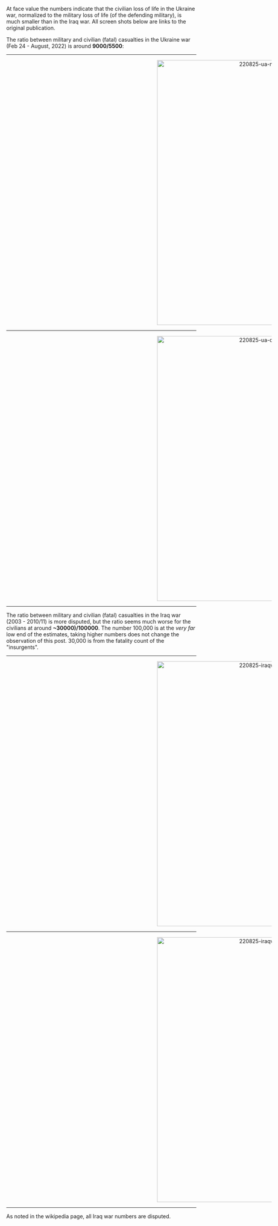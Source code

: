 At face value the numbers indicate that the civilian loss of life in the Ukraine war, normalized to the military loss of life (of the defending military), is much smaller than in the Iraq war. All screen shots below are links to the original publication. 

The ratio between military and civilian (fatal) casualties in the Ukraine war (Feb 24 - August, 2022) is around **9000/5500**: 
<hr>
<div style="text-indent: 200px;">
  
[<img width="703" alt="220825-ua-military-casualties" src="https://user-images.githubusercontent.com/5073648/186587341-0dd2bb1e-12a3-42eb-9b10-c7bfe13181f0.png">](https://www.usnews.com/news/world/articles/2022-08-22/almost-9-000-ukrainian-military-killed-in-war-with-russia-armed-forces-chief)

</div><hr>

<div style="text-indent: 200px;">
  
[<img width="703" alt="220825-ua-civilian-casualties" src="https://user-images.githubusercontent.com/5073648/186587368-4b7cecb4-edda-4ab6-885e-a6af86840c68.png">](https://www.ohchr.org/en/news/2022/08/ukraine-civilian-casualty-update-15-august-2022)

</div><hr>
  
The ratio between military and civilian (fatal) casualties in the Iraq war (2003 - 2010/11) is more disputed, but the ratio seems much worse for the civilians at around **~30000)/100000**. The number 100,000 is at the *very far* low end of the estimates, taking higher numbers does not change the observation of this post. 30,000 is from the fatality count of the "insurgents".

<hr>
<div style="text-indent: 200px;">
  
[<img width="703" alt="220825-iraqwar-all-casualties" src="https://user-images.githubusercontent.com/5073648/186587380-a29dfe54-c5b9-4b5e-8e1e-b7635e418f17.png">](https://en.wikipedia.org/wiki/Casualties_of_the_Iraq_War)

</div><hr>

<div style="text-indent: 200px;">
  
[<img width="703" alt="220825-iraqwar-military-casualties" src="https://user-images.githubusercontent.com/5073648/186587391-40792e78-701b-413e-b929-a984a09d8ae8.png">](https://en.wikipedia.org/wiki/Casualties_of_the_Iraq_War)

</div><hr>

As noted in the wikipedia page, all Iraq war numbers are disputed.
